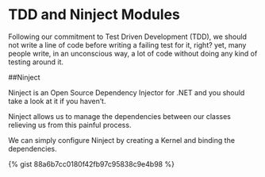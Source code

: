# TDD and Ninject Modules

Following our commitment to Test Driven Development (TDD), we should not write a line of code before writing a failing test for it, right? yet, many people write, in an unconscious way, a lot of code without doing any kind of testing around it.

##Ninject

Ninject is an Open Source Dependency Injector for .NET and you should take a look at it if you haven’t.

Ninject allows us to manage the dependencies between our classes relieving us from this painful process.

We can simply configure Ninject by creating a Kernel and binding the dependencies.

{% gist 88a6b7cc0180f42fb97c95838c9e4b98 %}
